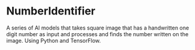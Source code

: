 # NumberIdentifier
A series of AI models that takes square image that has a handwritten one digit number as input and processes and finds the number written on the image. Using Python and TensorFlow.

